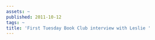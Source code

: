```yaml
---
assets: ~
published: 2011-10-12
tags: ~
title: 'First Tuesday Book Club interview with Leslie '
---
```

